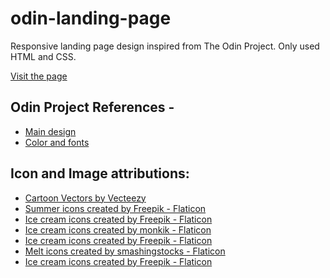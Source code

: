 # odin-landing-page
Responsive landing page design inspired from The Odin Project. Only used HTML and CSS.

[Visit the page]()

## Odin Project References -

- [Main design](https://cdn.statically.io/gh/TheOdinProject/curriculum/81a5d553f4073e593d23a6ab00d50eef8620796d/foundations/html_css/project/imgs/01.png)
- [Color and fonts](https://cdn.statically.io/gh/TheOdinProject/curriculum/81a5d553f4073e593d23a6ab00d50eef8620796d/foundations/html_css/project/imgs/02.png)

## Icon and Image attributions:

- <a href="https://www.vecteezy.com/free-vector/cartoon">Cartoon Vectors by Vecteezy</a>
- <a href="https://www.flaticon.com/free-icons/summer" title="summer icons">Summer icons created by Freepik - Flaticon</a>
- <a href="https://www.flaticon.com/free-icons/ice-cream" title="ice cream icons">Ice cream icons created by Freepik - Flaticon</a>
- <a href="https://www.flaticon.com/free-icons/ice-cream" title="ice cream icons">Ice cream icons created by monkik - Flaticon</a>
- <a href="https://www.flaticon.com/free-icons/ice-cream" title="ice cream icons">Ice cream icons created by Freepik - Flaticon</a>
- <a href="https://www.flaticon.com/free-icons/melt" title="melt icons">Melt icons created by smashingstocks - Flaticon</a>
- <a href="https://www.flaticon.com/free-icons/ice-cream" title="ice cream icons">Ice cream icons created by Freepik - Flaticon</a>
